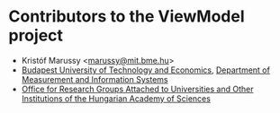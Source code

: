 # Contributors to the ViewModel project

* Kristóf Marussy &lt;marussy@mit.bme.hu&gt;
* [Budapest University of Technology and Economics](http://www.bme.hu/?language=en), [Department of Measurement and Information Systems](http://www.mit.bme.hu/eng/)
* [Office for Research Groups Attached to Universities and Other Institutions of the Hungarian Academy of Sciences](http://mta.hu/english)
